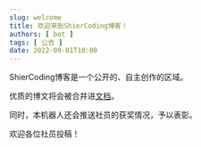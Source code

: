 ```yaml
---
slug: welcome
title: 欢迎来到ShierCoding博客！
authors: [ bot ]
tags: [ 公告 ]
date: 2022-09-01T10:00
---
```


ShierCoding博客是一个公开的、自主创作的区域。

优质的博文将会被合并进[文档](/docs/intro)。

同时，本机器人还会推送社员的获奖情况，予以表彰。

欢迎各位社员投稿！